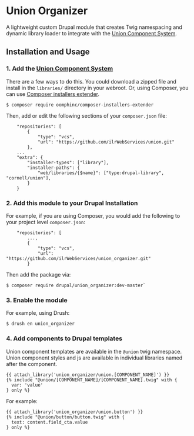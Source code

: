 # Union Organizer

A lightweight custom Drupal module that creates Twig namespacing and dynamic library loader to integrate with the [Union Component System](https://github.com/ilrWebServices/union).

## Installation and Usage

### 1. Add the [Union Component System](https://github.com/ilrWebServices/union)

There are a few ways to do this. You could download a zipped file and install in the `libraries/` directory in your webroot. Or, using Composer, you can use [Composer installers extender](https://github.com/oomphinc/composer-installers-extender).

```
$ composer require oomphinc/composer-installers-extender
```

Then, add or edit the following sections of your `composer.json` file:

```
    "repositories": [
        {
            "type": "vcs",
            "url": "https://github.com/ilrWebServices/union.git"
        },
    ...
    "extra": {
        "installer-types": ["library"],
        "installer-paths": {
            "web/libraries/{$name}": ["type:drupal-library", "cornell/union"],
        }
    }
```

### 2. Add this module to your Drupal Installation

For example, if you are using Composer, you would add the following to your project level `composer.json`:

```
    "repositories": [
        ...,
        {
            "type": "vcs",
            "url": "https://github.com/ilrWebServices/union_organizer.git"
        }
```

Then add the package via:

```
$ composer require drupal/union_organizer:dev-master`
```


### 3. Enable the module

For example, using Drush:

```
$ drush en union_organizer
```

### 4. Add components to Drupal templates

Union component templates are available in the `@union` twig namespace. Union component styles and js are available in individual libraries named after the component.

```
{{ attach_library('union_organizer/union.[COMPONENT_NAME]') }}
{% include "@union/[COMPONENT_NAME]/[COMPONENT_NAME].twig" with {
  var: 'value'
} only %}
```

For example:

```
{{ attach_library('union_organizer/union.button') }}
{% include "@union/button/button.twig" with {
  text: content.field_cta.value
} only %}
```
